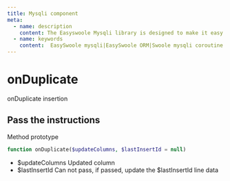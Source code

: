 ```yaml
---
title: Mysqli component
meta:
  - name: description
    content: The Easyswoole Mysqli library is designed to make it easy for users to make a database call in an object-oriented form. And provide basic support for advanced usage such as Orm components.
  - name: keywords
    content:  EasySwoole mysqli|EasySwoole ORM|Swoole mysqli coroutine client|swoole ORM
---
```

# onDuplicate

onDuplicate insertion


## Pass the instructions

Method prototype
```php
function onDuplicate($updateColumns, $lastInsertId = null)
```

- $updateColumns Updated column
- $lastInsertId Can not pass, if passed, update the $lastInsertId line data